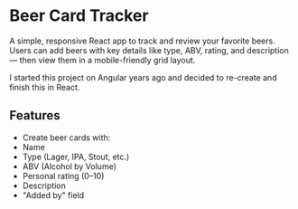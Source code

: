 #  Beer Card Tracker

A simple, responsive React app to track and review your favorite beers. Users can add beers with key details like type, ABV, rating, and description — then view them in a mobile-friendly grid layout.

I started this project on Angular years ago and decided to re-create and finish this in React. 

## Features

-  Create beer cards with:
  - Name
  - Type (Lager, IPA, Stout, etc.)
  - ABV (Alcohol by Volume)
  - Personal rating (0–10)
  - Description
  - "Added by" field



